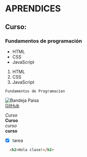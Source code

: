 # APRENDICES
## Curso:
### Fundamentos de programación

- HTML
- CSS
- JavaScript

1. HTML
2. CSS
3. JavaScript

~~~
Fundamentos de Programacion
~~~

![Bandeja Paisa](https://cdn.colombia.com/gastronomia/2011/08/02/bandeja-paisa-1616.gif)<br>
[GitHub](https://github.com)

*Curso* <br>
**Curso** <br>
_curso_ <br>
__curso__ <br>

- [x] tarea

``` html
  <h2>Hola clase!</h2>
```

